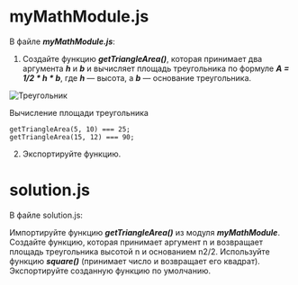 # myMathModule.js #
В файле ***myMathModule.js***:

1. Создайте функцию ***getTriangleArea()***, которая принимает два аргумента ***h*** и ***b*** и вычисляет площадь треугольника по формуле ***A = 1/2 * h * b***, где ***h*** — высота, а ***b*** — основание треугольника.

![Треугольник](https://i.imgur.com/UJ6AhBz.png)

Вычисление площади треугольника

```
getTriangleArea(5, 10) === 25;
getTriangleArea(15, 12) === 90;
```

2. Экспортируйте функцию.

# solution.js #
В файле solution.js:

Импортируйте функцию ***getTriangleArea()*** из модуля ***myMathModule***.
Создайте функцию, которая принимает аргумент n и возвращает площадь треугольника высотой n и основанием n2/2. Используйте функцию ***square()*** (принимает число и возвращает его квадрат).
Экспортируйте созданную функцию по умолчанию.
